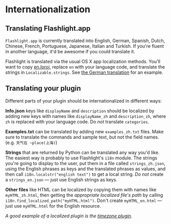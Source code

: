 # Internationalization


## Translating Flashlight.app

`Flashlight.app` is currently translated into English, German, Spanish, Dutch, Chinese, French, Portuguese, Japanese, Italian and Turkish. If you're fluent in another language, it'd be awesome if you could translate it.

Flashlight is translated via the usual OS X app localization methods. You'll want to copy [en.lproj](https://github.com/nate-parrott/Flashlight/tree/master/FlashlightApp/EasySIMBL/en.lproj), replace `en` with your language code, and translate the strings in `Localizable.strings`. See [the German translation](https://github.com/nate-parrott/Flashlight/blob/master/FlashlightApp/EasySIMBL/de.lproj/Localizable.strings) for an example.

## Translating your plugin

Different parts of your plugin should be internationalized in different ways:

**Info.json** keys like `displayName` and `description` should be localized by adding new keys with names like `displayName_zh` and `description_zh`, where `zh` is replaced with your language code. Do _not_ translate `categories`.

**Examples.txt** can be translated by adding new `examples_zh.txt` files. Make sure to translate the commands and sample text, but not the field names. (e.g. `天气在 ~place(上海)`)

**Strings** that are returned by Python can be translated any way you'd like. The easiest way is probably to use Flashlight's `i18n` module. The strings you're going to display to the user, put them in a file called `strings_zh.json`, using the English phrases as keys and the translated phrases as values, and then call `i18n.localstr("english text")` to get a local string. _Do not_ create a `strings_en.json` — just use English strings as keys.

**Other files** like HTML can be localized by copying them with names like `myHTML_zh.html`, then getting the _appropriate localized file's path_ by calling `i18n.find_localized_path("myHTML.html")`. Don't create `myHTML_en.html` — just use `myHTML.html` for the English resource.

_A good example of a localized plugin is the [timezone plugin](https://github.com/nate-parrott/Flashlight/tree/master/PluginDirectories/1/timezone.bundle)._
